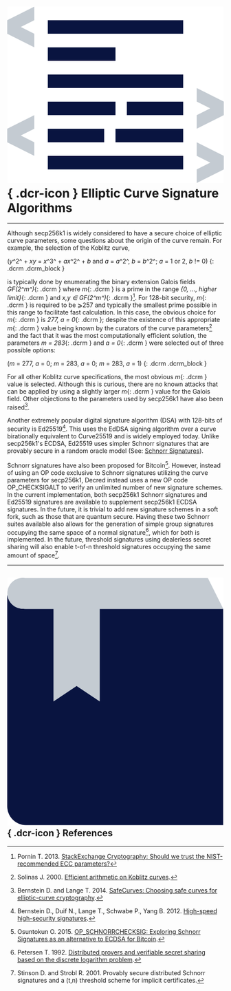 # ![](../img/dcr-icons/Code.svg){ .dcr-icon } Elliptic Curve Signature Algorithms

---

Although secp256k1 is widely considered to have a secure choice of elliptic curve parameters, some questions about the origin of the curve remain. For example, the selection of the Koblitz curve,

(_y_^2^ + _xy_ = _x_^3^ + _ax_^2^ + _b_ and _a_ = _a_^2^, _b_ = _b_^2^; _a_ = 1 or 2, _b_ != 0)
{: .dcrm .dcrm_block }

is typically done by enumerating the binary extension Galois fields _GF(2^m^)_{: .dcrm } where _m_{: .dcrm } is a prime in the range _{0, ..., higher limit}_{: .dcrm } and _x,y ∈ GF(2^m^)_{: .dcrm }[^1].
For 128-bit security, _m_{: .dcrm } is required to be ⩾257 and typically the smallest prime possible in this range to facilitate fast calculation.
In this case, the obvious choice for _m_{: .dcrm } is _277, a = 0_{: .dcrm }; despite the existence of this appropriate _m_{: .dcrm } value being known by the curators of the curve parameters[^2] and the fact that it was the most computationally efficient solution, the parameters _m = 283_{: .dcrm } and _a = 0_{: .dcrm } were selected out of three possible options:

(_m_ = 277, _a_ = 0; _m_ = 283, _a_ = 0; _m_ = 283, _a_ = 1)
{: .dcrm .dcrm_block }

For all other Koblitz curve specifications, the most obvious _m_{: .dcrm } value is selected.
Although this is curious, there are no known attacks that can be applied by using a slightly larger _m_{: .dcrm } value for the Galois field.
Other objections to the parameters used by secp256k1 have also been raised[^3].

Another extremely popular digital signature algorithm (DSA) with 128-bits of security is Ed25519[^4].
This uses the EdDSA signing algorithm over a curve birationally equivalent to Curve25519 and is widely employed today.
Unlike secp256k1's ECDSA, Ed25519 uses simpler Schnorr signatures that are provably secure in a random oracle model (See: [Schnorr Signatures](schnorr-signatures.md)).

Schnorr signatures have also been proposed for Bitcoin[^5].
However, instead of using an OP code exclusive to Schnorr signatures utilizing the curve parameters for secp256k1, Decred instead uses a new OP code OP_CHECKSIGALT to verify an unlimited number of new signature schemes.
In the current implementation, both secp256k1 Schnorr signatures and Ed25519 signatures are available to supplement secp256k1 ECDSA signatures.
In the future, it is trivial to add new signature schemes in a soft fork, such as those that are quantum secure.
Having these two Schnorr suites available also allows for the generation of simple group signatures occupying the same space of a normal signature[^6], which for both is implemented.
In the future, threshold signatures using dealerless secret sharing will also enable t-of-n threshold signatures occupying the same amount of space[^7].

---

## ![](../img/dcr-icons/Sources.svg){ .dcr-icon } References

[^1]: Pornin T. 2013. [StackExchange Cryptography: Should we trust the NIST-recommended ECC parameters?](https://decred.org/research/pornin2013.pdf)
[^2]: Solinas J. 2000. [Efficient arithmetic on Koblitz curves](https://decred.org/research/solinas2000.pdf).
[^3]: Bernstein D. and Lange T. 2014. [SafeCurves: Choosing safe curves for elliptic-curve cryptography](https://safecurves.cr.yp.to).
[^4]: Bernstein D., Duif N., Lange T., Schwabe P., Yang B. 2012. [High-speed high-security signatures](https://decred.org/research/bernstein2012.pdf).
[^5]: Osuntokun O. 2015. [OP_SCHNORRCHECKSIG: Exploring Schnorr Signatures as an alternative to ECDSA for Bitcoin](https://decred.org/research/osuntokun2015.pdf).
[^6]: Petersen T. 1992. [Distributed provers and verifiable secret sharing based on the discrete logarithm problem](https://decred.org/research/petersen1992.pdf).
[^7]: Stinson D. and Strobl R. 2001. Provably secure distributed Schnorr signatures and a (t,n) threshold scheme for implicit certificates.
